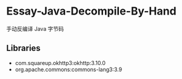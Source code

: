 # Essay-Java-Decompile-By-Hand

手动反编译 Java 字节码

## Libraries

+ com.squareup.okhttp3:okhttp:3.10.0
+ org.apache.commons:commons-lang3:3.9

